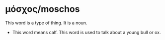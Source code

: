 # μόσχος/moschos
This word is a type of thing. It is a noun.

* This word means calf. This word is used to talk about a young bull or ox.
